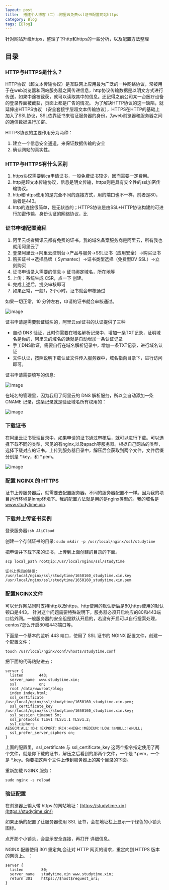 ```yaml
---
layout: post
title:  搭建个人博客（二）:阿里云免费ssl证书配置网站https
category: Blog 
tags: [Blog]
---
```


针对网站升级https，整理了下http和https的一些分析，以及配置方法整理

## 目录

### HTTP与HTTPS是什么？

   HTTP协议（超文本传输协议）是互联网上应用最为广泛的一种网络协议，常被用于在web浏览器和网站服务器之间传递信息，http协议传输数据是以明文方式进行传送，如果中途被截获，就可以读取其中的信息。还记得之前公司某一台医疗设备的登录界面被截获，页面上都是广告的情况。
    为了解决HTTP协议的这一缺陷，就延伸出HTTPS协议 （安全套接字层超文本传输协议），HTTPS在HTTP的基础上加入了SSL协议，SSL依靠证书来验证服务器的身份，为web浏览器和服务器之间的通信数据进行加密。

HTTPS协议的主要作用分为两种：
1. 建立一个信息安全通道，来保证数据传输的安全
2. 确认网站的真实性。

### HTTP与HTTPS有什么区别

1. https协议需要到ca申请证书，一般免费证书较少，因而需要一定费用。
2. http是超文本传输协议，信息是明文传输，https则是具有安全性的ssl加密传输协议。
3. http和https使用的是完全不同的连接方式，用的端口也不一样，前者是80，后者是443。
4. http的连接很简单，是无状态的；HTTPS协议是由SSL+HTTP协议构建的可进行加密传输、身份认证的网络协议，比


### 证书申请配置流程

1. 阿里云或者腾讯云都有免费的证书，我的域名备案服务商是阿里云，所有我也就用阿里云了
2. 登录阿里云->阿里云控制台->产品与服务->SSL证书（应用安全）->购买证书
3. 购买证书->选择品牌（ Symantec）->证书类型选择（免费型DV SSL）->立刻购买
4. 证书申请录入需要的信息-> 证书绑定域名，所在地等
5. 上传：系统生成 CSR，点一下 创建。
6. 完成上述后，提交审核即可
7. 如果正常，一般1，2个小时，证书就会审核通过

如果一切正常，10 分钟左右，申请的证书就会审核通过。

![image](https://static.studytime.xin/image/articles/https-config-1.jpg)

证书申请是需要验证域名的，阿里云ssl证书的认证提供了三种
- 自动 DNS 验证，此时你需要在域名解析记录中，增加一条TXT记录，证明域名是你的，阿里云的域名的话就是自动增加一条认证记录
- 手工DNS验证，需要自行在域名解析记录中，增加一条TXT记录，进行域名认证
- 文件认证，按照说明下载认证文件传入服务器中，域名指向目录下，进行访问即可。

证书申请需要填写的信息:

![image](https://static.studytime.xin/image/articles/https-config-2.jpg)

在域名的管理里，因为我用了阿里云的 DNS 解析服务，所以会自动添加一条 CNAME 记录，这条记录就是验证域名所有权用的：

![image](https://static.studytime.xin/image/articles/https-config-3.png)

### 下载证书

在阿里云证书管理目录中，如果申请的证书通过审核后，就可以进行下载。可以选择下载不同的类型，常见的有nginx,以及apach等服务器。根据自己网站的类型，选择下载对应的证书。上传到服务器目录中，解压后会获取到两个文件，文件后缀分别是 *.key，和 *.pem。

![image](https://static.studytime.xin/image/articles/https-config-4.png)


### 配置 NGINX 的 HTTPS

证书上传服务器后，就需要去配置服务器。不同的服务器配置不一样。因为我的项目运行环境是lnmp环境下。我的配置方法就是用的是nginx类型的。我的域名是 www.studytime.xin.

### 下载并上传证书实例

登录服务器`ssh AliCloud`

创建一个存储证书的目录:
`sudo mkdir -p /usr/local/nginx/ssl/studytime`

把申请并下载下来的证书，上传到上面创建的目录的下面。

```
scp local_path root@ip:/usr/local/nginx/ssl/studytime

证书上传后的路径:
/usr/local/nginx/ssl/studytime/1650160_studytime.xin.key
/usr/local/nginx/ssl/studytime/1650160_studytime.xin.pem
```

### 配置NGINX文件

可以允许网站同时支持http以及https。http使用的默认断后是80,https使用的默认顿口是443。
针对这个问题需要特殊说明下，服务器必须开启响应的80和443端口给外网。一般服务器的安全组是默认开启的，若没有开启可以自行搜索处理，centos7怎么开启80和443端口等。

下面是一个基本的监听 443 端口，使用了 SSL 证书的 NGINX 配置文件，创建一个配置文件：

`touch /usr/local/nginx/conf/vhosts/studytime.conf`

把下面的代码粘贴进去：

```
server {
  listen       443;
  server_name  www.studytime.xin;
  ssl          on;
  root /data/wwwroot/blog;
  index index.html;
  ssl_certificate  /usr/local/nginx/ssl/studytime/1650160_studytime.xin.pem;
  ssl_certificate_key  /usr/local/nginx/ssl/studytime/1650160_studytime.xin.key;
  ssl_session_timeout 5m;
  ssl_protocols TLSv1 TLSv1.1 TLSv1.2;
  ssl_ciphers AESGCM:ALL:!DH:!EXPORT:!RC4:+HIGH:!MEDIUM:!LOW:!aNULL:!eNULL;
  ssl_prefer_server_ciphers on;
}
```

上面的配置里，ssl_certificate 与 ssl_certificate_key 这两个指令指定使用了两个文件，就是你下载的证书，解压之后看到的那两个文件，一个是 *.pem，一个是 *.key。你要把这两个文件上传到服务器上的某个目录的下面。

重新加载 NGINX 服务：
```
sudo nginx -s reload
```


### 验证配置

在浏览器上输入带 https 的网站地址：[https://studytime.xin](https://studytime.xin/)

如果正确的配置了让服务器使用 SSL 证书，会在地址栏上显示一个绿色的小锁头图标。

点开那个小锁头，会显示安全连接，再打开 详细信息。

NGINX 配置使用 301 重定向,会让对 HTTP 网页的请求，重定向到 HTTPS 版本的网页上。
：

```
server {
  listen        80;
  server_name   studytime.xin www.studytime.xin;
  return 301    https://$host$request_uri;
}
```



